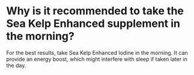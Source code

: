 # Why is it recommended to take the Sea Kelp Enhanced supplement in the morning?

For the best results, take Sea Kelp Enhanced Iodine in the morning. It can provide an energy boost, which might interfere with sleep if taken later in the day.